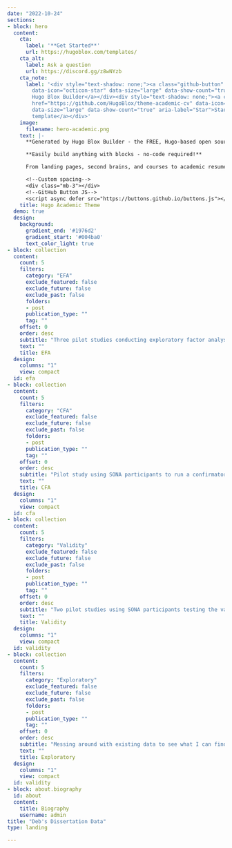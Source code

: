 ```yaml
---
date: "2022-10-24"
sections:
- block: hero
  content:
    cta:
      label: '**Get Started**'
      url: https://hugoblox.com/templates/
    cta_alt:
      label: Ask a question
      url: https://discord.gg/z8wNYzb
    cta_note:
      label: '<div style="text-shadow: none;"><a class="github-button" href="https://github.com/HugoBlox/hugo-blox-builder"
        data-icon="octicon-star" data-size="large" data-show-count="true" aria-label="Star">Star
        Hugo Blox Builder</a></div><div style="text-shadow: none;"><a class="github-button"
        href="https://github.com/HugoBlox/theme-academic-cv" data-icon="octicon-star"
        data-size="large" data-show-count="true" aria-label="Star">Star the Academic
        template</a></div>'
    image:
      filename: hero-academic.png
    text: |-
      **Generated by Hugo Blox Builder - the FREE, Hugo-based open source website builder trusted by 500,000+ sites.**

      **Easily build anything with blocks - no-code required!**

      From landing pages, second brains, and courses to academic resumés, conferences, and tech blogs.

      <!--Custom spacing-->
      <div class="mb-3"></div>
      <!--GitHub Button JS-->
      <script async defer src="https://buttons.github.io/buttons.js"></script>
    title: Hugo Academic Theme
  demo: true
  design:
    background:
      gradient_end: '#1976d2'
      gradient_start: '#004ba0'
      text_color_light: true
- block: collection
  content:
    count: 5
    filters:
      category: "EFA"
      exclude_featured: false
      exclude_future: false
      exclude_past: false
      folders:
      - post
      publication_type: ""
      tag: ""
    offset: 0
    order: desc
    subtitle: "Three pilot studies conducting exploratory factor analysis on the new DEEP Connection to Nature Scale"
    text: ""
    title: EFA
  design:
    columns: "1"
    view: compact
  id: efa
- block: collection
  content:
    count: 5
    filters:
      category: "CFA"
      exclude_featured: false
      exclude_future: false
      exclude_past: false
      folders:
      - post
      publication_type: ""
      tag: ""
    offset: 0
    order: desc
    subtitle: "Pilot study using SONA participants to run a confirmatory factor analysis on the new DEEP CTN Items identified in the EFA studies above"
    text: ""
    title: CFA
  design:
    columns: "1"
    view: compact
  id: cfa
- block: collection
  content:
    count: 5
    filters:
      category: "Validity"
      exclude_featured: false
      exclude_future: false
      exclude_past: false
      folders:
      - post
      publication_type: ""
      tag: ""
    offset: 0
    order: desc
    subtitle: "Two pilot studies using SONA participants testing the validity of the new DEEP CTN scale before pre-registering a general population study on Prolific"
    text: ""
    title: Validity
  design:
    columns: "1"
    view: compact
  id: validity
- block: collection
  content:
    count: 5
    filters:
      category: "Exploratory"
      exclude_featured: false
      exclude_future: false
      exclude_past: false
      folders:
      - post
      publication_type: ""
      tag: ""
    offset: 0
    order: desc
    subtitle: "Messing around with existing data to see what I can find"
    text: ""
    title: Exploratory
  design:
    columns: "1"
    view: compact
  id: validity
- block: about.biography
  id: about
  content:
    title: Biography
    username: admin
title: "Deb's Dissertation Data"
type: landing

---
```

